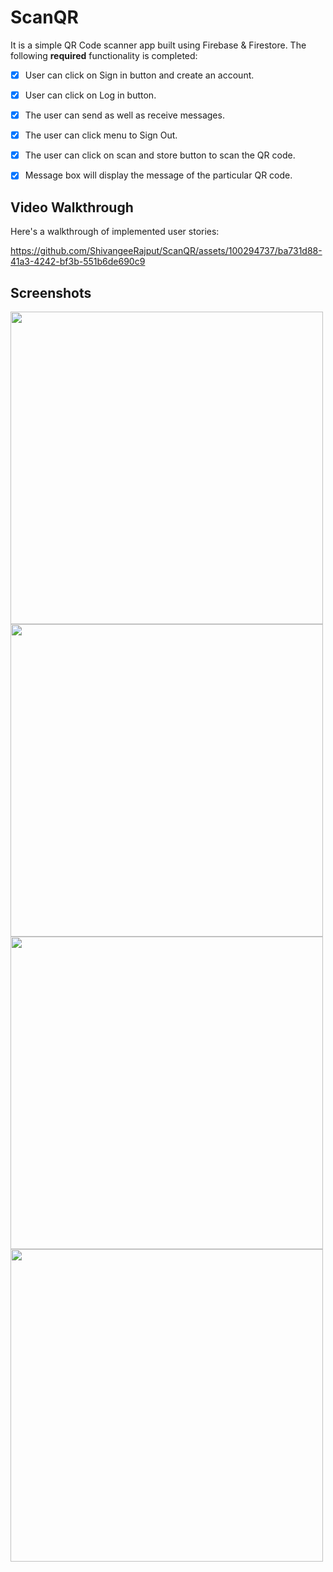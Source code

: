 # ScanQR
It is a simple QR Code scanner app built using Firebase &amp; Firestore.
The following **required** functionality is completed:

* [x] User can click on Sign in button and create an account.
* [x] User can  click on Log in button.
* [x] The user can send as well as receive messages.
* [x] The user can click menu to Sign Out.
* [x] The user can click on scan and store button to scan the QR code.
* [x] Message box will display the message of the particular QR code.

 

## Video Walkthrough

Here's a walkthrough of implemented user stories:


https://github.com/ShivangeeRajput/ScanQR/assets/100294737/ba731d88-41a3-4242-bf3b-551b6de690c9

## Screenshots
<p>
 <img src="https://github.com/ShivangeeRajput/ScanQR/assets/100294737/f362549f-080c-4b88-83c5-9cd3d425cdac.jpg" height="500">
 <img src="https://github.com/ShivangeeRajput/ScanQR/assets/100294737/79f1c54b-8c81-4015-8fab-2308a6d8f6e6.jpg" height="500">
 <img src="https://github.com/ShivangeeRajput/ScanQR/assets/100294737/884efc66-a896-46f4-aa64-204d23c31c81.jpg" height="500" >
 <img src="https://github.com/ShivangeeRajput/ScanQR/assets/100294737/4c328c9e-8e42-4126-9a92-e7cd2b1c7f88.jpg" height="500">
 

 <p>
